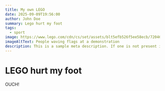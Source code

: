 ```yaml
---
title: My own LEGO
date: 2025-09-09T19:56:00
author: John Doe
summary: Lego hurt my foot
tags:
  - sport
image: https://www.lego.com/cdn/cs/set/assets/blt5efb526f5ee58ecb/72046_WEB_SEC01_NOBG_en-gb.png?format=webply&fit=bounds&quality=60&width=800&height=800&dpr=2
imageAltText: People waving flags at a demonstration
description: This is a sample meta description. If one is not present in your page/post's front matter, the default settings.description will be used instead.
---
```

# LEGO hurt my foot

OUCH!
